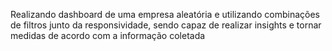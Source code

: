Realizando dashboard de uma empresa aleatória e utilizando combinações de filtros junto da responsividade, sendo capaz de realizar insights e tornar medidas de acordo com a informação coletada
